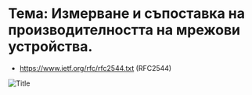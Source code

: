 # Тема: Измерване и съпоставка на производителността на мрежови устройства.
* https://www.ietf.org/rfc/rfc2544.txt (RFC2544)



![Title](title.jpg)
